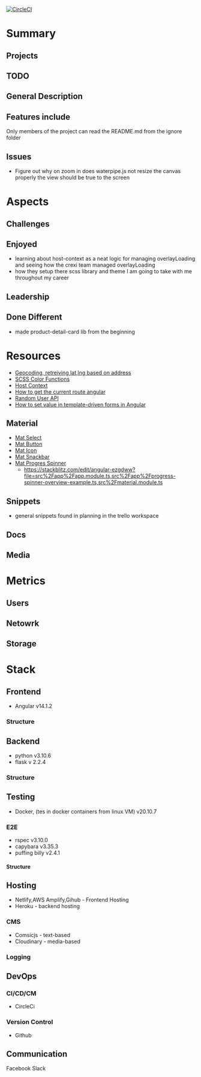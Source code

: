 [![CircleCI](https://circleci.com/gh/WindMillCode/WindMillCodeSite.svg?style=svg)](<LINK>)


# Summary

## Projects

## TODO

## General Description

## Features include 
Only members of the project can read the README.md from the ignore folder

## Issues
* Figure out why on zoom in does waterpipe.js not resize the canvas properly the view should be true to the screen

# Aspects

## Challenges

## Enjoyed
* learning about host-context as a neat logic for managing overlayLoading and seeing how the crexi team managed overlayLoading
* how they setup there scss library and theme I am going to take with me throughout my career

## Leadership

## Done Different
* made product-detail-card lib from the beginning 




# Resources

* [Geocoding, retreiving lat,lng based on address](https://developers.google.com/maps/documentation/geocoding/requests-geocoding)
* [SCSS Color Functions](https://www.w3schools.com/sass/sass_functions_color.php)
* [Host Context](https://blog.angular-university.io/angular-host-context/)
* [How to get the current route angular](https://www.tektutorialshub.com/angular/how-to-get-the-current-route-or-url-in-angular/)
* [Random User API](https://randomuser.me/documentation#howto)
* [How to set value in template-driven forms in Angular](https://www.tektutorialshub.com/angular/how-to-set-value-in-template-driven-forms-in-angular/)


## Material
* [Mat Select](https://material.angular.io/components/select/examples)
* [Mat Button](https://material.angular.io/components/button/api)
* [Mat Icon](https://www.developer.com/languages/javascript/using-material-font-icons-in-your-angular-11-projects/)
* [Mat Snackbar](https://material.angular.io/components/snack-bar)
* [Mat Progres Spinner](https://material.angular.io/components/progress-spinner/overview)
  * https://stackblitz.com/edit/angular-ezgdww?file=src%2Fapp%2Fapp.module.ts,src%2Fapp%2Fprogress-spinner-overview-example.ts,src%2Fmaterial.module.ts


## Snippets
* general snippets found in planning in the trello workspace

## Docs

## Media 
<!-- bunch of links -->


# Metrics

## Users

## Netowrk

## Storage


# Stack 

## Frontend
* Angular v14.1.2
### Structure


## Backend
* python v3.10.6
* flask v 2.2.4

### Structure



## Testing
* Docker, (tes in docker containers from linux VM) v20.10.7

### E2E
* rspec    v3.10.0
* capybara v3.35.3
* puffing billy v2.4.1

#### Structure


## Hosting
* Netlify,AWS Amplify,Gihub - Frontend Hosting
* Heroku - backend hosting

### CMS
* Comsicjs - text-based
* Cloudinary - media-based



### Logging

## DevOps

### CI/CD/CM
* CircleCi

### Version Control
* Github

## Communication
Facebook 
Slack















